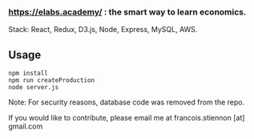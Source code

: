 ### https://elabs.academy/ : the smart way to learn economics.

Stack: React, Redux, D3.js, Node, Express, MySQL, AWS. 

## Usage
~~~~
npm install
npm run createProduction
node server.js
~~~~ 


Note: For security reasons, database code was removed from the repo. 

If you would like to contribute, please email me at francois.stiennon [at] gmail.com